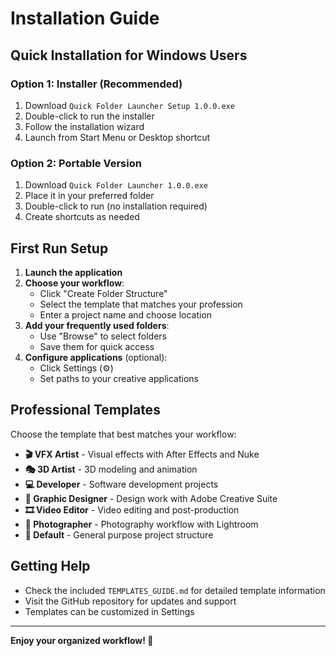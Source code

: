# Installation Guide

## Quick Installation for Windows Users

### Option 1: Installer (Recommended)
1. Download `Quick Folder Launcher Setup 1.0.0.exe`
2. Double-click to run the installer
3. Follow the installation wizard
4. Launch from Start Menu or Desktop shortcut

### Option 2: Portable Version
1. Download `Quick Folder Launcher 1.0.0.exe`
2. Place it in your preferred folder
3. Double-click to run (no installation required)
4. Create shortcuts as needed

## First Run Setup

1. **Launch the application**
2. **Choose your workflow**:
   - Click "Create Folder Structure"
   - Select the template that matches your profession
   - Enter a project name and choose location
3. **Add your frequently used folders**:
   - Use "Browse" to select folders
   - Save them for quick access
4. **Configure applications** (optional):
   - Click Settings (⚙️)
   - Set paths to your creative applications

## Professional Templates

Choose the template that best matches your workflow:

- **🎬 VFX Artist** - Visual effects with After Effects and Nuke
- **🎭 3D Artist** - 3D modeling and animation
- **💻 Developer** - Software development projects
- **🎨 Graphic Designer** - Design work with Adobe Creative Suite
- **🎞️ Video Editor** - Video editing and post-production
- **📸 Photographer** - Photography workflow with Lightroom
- **📁 Default** - General purpose project structure

## Getting Help

- Check the included `TEMPLATES_GUIDE.md` for detailed template information
- Visit the GitHub repository for updates and support
- Templates can be customized in Settings

---

**Enjoy your organized workflow! 🚀**
